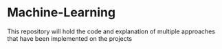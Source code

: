 # Machine-Learning
This repository will hold the code and explanation of multiple approaches that have been implemented on the projects
